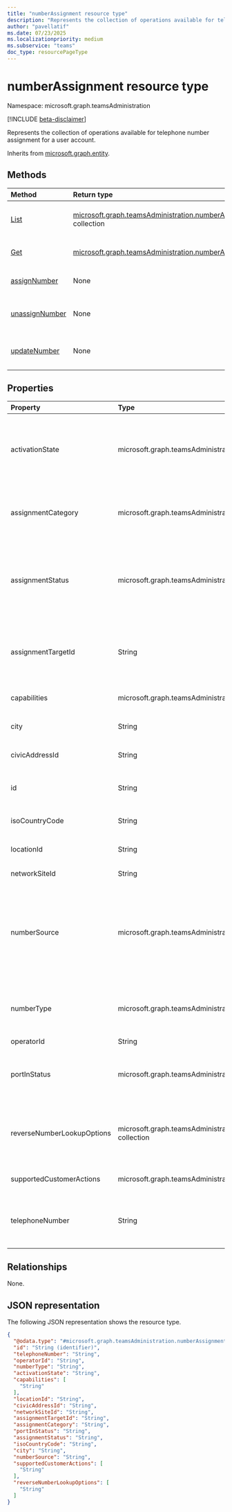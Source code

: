 ```yaml
---
title: "numberAssignment resource type"
description: "Represents the collection of operations available for telephone number assignment for a user account."
author: "pavellatif"
ms.date: 07/23/2025
ms.localizationpriority: medium
ms.subservice: "teams"
doc_type: resourcePageType
---
```


# numberAssignment resource type

Namespace: microsoft.graph.teamsAdministration

[!INCLUDE [beta-disclaimer](../../includes/beta-disclaimer.md)]

Represents the collection of operations available for telephone number assignment for a user account.

Inherits from [microsoft.graph.entity](../resources/entity.md).

## Methods

|Method|Return type|Description|
|:---|:---|:---|
|[List](../api/teamsadministration-telephonenumbermanagementroot-list-numberassignments.md)|[microsoft.graph.teamsAdministration.numberAssignment](../resources/teamsadministration-numberassignment.md) collection|Get a list of the numberAssignment objects and their properties.|
|[Get](../api/teamsadministration-numberassignment-get.md)|[microsoft.graph.teamsAdministration.numberAssignment](../resources/teamsadministration-numberassignment.md)|Get details for a list of telephone numbers.|
|[assignNumber](../api/teamsadministration-numberassignment-assignnumber.md)|None|Assign a telephone number to a user account|
|[unassignNumber](../api/teamsadministration-numberassignment-unassignnumber.md)|None|Unassign a telephone number from a user or resource account|
|[updateNumber](../api/teamsadministration-numberassignment-updatenumber.md)|None|Update an existing telephone number with optional details|

## Properties

|Property|Type|Description|
|:---|:---|:---|
|activationState|microsoft.graph.teamsAdministration.activationState|The activation state of the telephone number. The possible values are: `activated`, `assignmentPending`, `assignmentFailed`, `updatePending`, `updateFailed`, `unknownFutureValue`.|
|assignmentCategory|microsoft.graph.teamsAdministration.assignmentCategory|Contains the assignment category such as Primary or Private. The possible values are: `primary`, `private`, `alternate`, `unknownFutureValue`.|
|assignmentStatus|microsoft.graph.teamsAdministration.assignmentStatus|The assignment status of the phone number. The possible values are: `unassigned`, `internalError`, `userAssigned`, `conferenceAssigned`, `voiceApplicationAssigned`, `thirdPartyAppAssigned`, `policyAssigned`, `unknownFutureValue`.|
|assignmentTargetId|String|The ID of the object the phone number is assigned to, either the ObjectId of a user or resource account, or the policy instance ID of a Teams shared calling routing policy instance.|
|capabilities|microsoft.graph.teamsAdministration.numberCapability collection|The list of capabilities assigned to the phone number.|
|city|String|The city where the phone number is located or associated with.|
|civicAddressId|String|The ID of the civic address assigned to the phone number.|
|id|String|The ID of the operation. Inherited from [microsoft.graph.entity](../resources/entity.md). Inherits from [entity](../resources/entity.md).|
|isoCountryCode|String|The ISO country code assigned to the phone number|
|locationId|String|The ID of the Location assigned to the phone number|
|networkSiteId|String|This property is reserved for internal Microsoft use.|
|numberSource|microsoft.graph.teamsAdministration.numberSource|The source of the phone number. `online` is used for phone numbers assigned in Microsoft 365, and `onPremises` is used for phone numbers assigned in AD on-premises, which are synchronized into Microsoft 365. The possible values are: `online`, `onPremises`, `unknownFutureValue`.|
|numberType|microsoft.graph.teamsAdministration.numberType|The type of the phone number. The possible values are: `internalError`, `directRouting`, `callingPlan`, `operatorConnect`, `unknownFutureValue`.|
|operatorId|String|The ID of the operator.|
|portInStatus|microsoft.graph.teamsAdministration.portInStatus|The status of any port in order covering the phone number. The possible values are: `completed`, `firmOrderCommitmentAccepted`, `unknownFutureValue`.|
|reverseNumberLookupOptions|microsoft.graph.teamsAdministration.reverseNumberLookupOption collection|Status of Reverse Number Lookup (RNL). If set to SkipInternalVoip, calls are routed through the external Public Switched Telephone Network (PSTN) instead of using internal VoIP resolution.|
|supportedCustomerActions|microsoft.graph.teamsAdministration.customerAction collection|Indicates what customer actions are available to modify the number|
|telephoneNumber|String|The telephone number in record. The recorded telephone number is always displayed with a '+' prefix, regardless of whether it was originally assigned with one.|

## Relationships

None.

## JSON representation

The following JSON representation shows the resource type.
<!-- {
  "blockType": "resource",
  "keyProperty": "id",
  "@odata.type": "microsoft.graph.teamsAdministration.numberAssignment",
  "baseType": "microsoft.graph.entity",
  "openType": false
}
-->
``` json
{
  "@odata.type": "#microsoft.graph.teamsAdministration.numberAssignment",
  "id": "String (identifier)",
  "telephoneNumber": "String",
  "operatorId": "String",
  "numberType": "String",
  "activationState": "String",
  "capabilities": [
    "String"
  ],
  "locationId": "String",
  "civicAddressId": "String",
  "networkSiteId": "String",
  "assignmentTargetId": "String",
  "assignmentCategory": "String",
  "portInStatus": "String",
  "assignmentStatus": "String",
  "isoCountryCode": "String",
  "city": "String",
  "numberSource": "String",
  "supportedCustomerActions": [
    "String"
  ],
  "reverseNumberLookupOptions": [
    "String"
  ]
}
```
